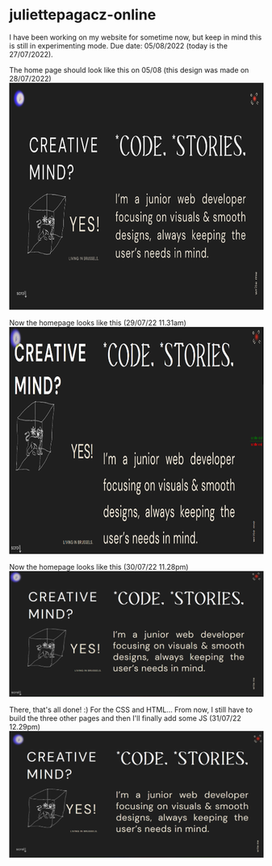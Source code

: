 # juliettepagacz-online

I have been working on my website for sometime now, but keep in mind this is still in experimenting mode.
Due date: 05/08/2022 (today is the 27/07/2022).

The home page should look like this on 05/08 (this design was made on 28/07/2022)
<img width="800" height="450" src="homepage_template_figma.png"></img>

Now the homepage looks like this (29/07/22 11.31am)
<img width="800" height="450" src="homepage_220729noon.png"></img>

Now the homepage looks like this (30/07/22 11.28pm)
<img src="homepage_220730evening.png"/>

There, that's all done! :) For the CSS and HTML... From now, I still have to build the three other pages and then I'll finally add some JS (31/07/22 12.29pm)
<img src="homepage_310729noon.png"/>